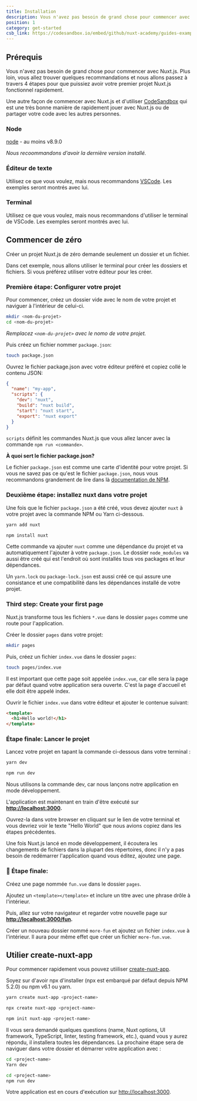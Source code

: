 ```yaml
---
title: Installation
description: Vous n'avez pas besoin de grand chose pour commencer avec Nuxt.js. Plus loin, vous allez trouver quelques recommandations et nous allons passez à travers 4 étapes pour que puissiez avoir votre premier projet Nuxt.js fonctionnel rapidement.
position: 1
category: get-started
csb_link: https://codesandbox.io/embed/github/nuxt-academy/guides-examples/tree/master/01_get_started/01_installation?fontsize=14&hidenavigation=1&theme=dark
---
```


## Prérequis

Vous n'avez pas besoin de grand chose pour commencer avec Nuxt.js. Plus loin, vous allez trouver quelques recommandations et nous allons passez à travers 4 étapes pour que puissiez avoir votre premier projet Nuxt.js fonctionnel rapidement.

<base-alert type="info">

Une autre façon de commencer avec Nuxt.js et d'utiliser [CodeSandbox](https://template.nuxtjs.org) qui est une très bonne manière de rapidement jouer avec Nuxt.js ou de partager votre code avec les autres personnes.

</base-alert>

### Node

[node](https://nodejs.org/en/download/) - au moins v8.9.0

_Nous recoommandons d'avoir la dernière version installé._

### Éditeur de texte

Utilisez ce que vous voulez, mais nous recommandons [VSCode](https://code.visualstudio.com/). Les exemples seront montrés avec lui.

### Terminal

Utilisez ce que vous voulez, mais nous recommandons d'utiliser le terminal de VSCode. Les exemples seront montrés avec lui.

## Commencer de zéro

Créer un projet Nuxt.js de zéro demande seulement un dossier et un fichier.

Dans cet exemple, nous allons utiliser le terminal pour créer les dossiers et fichiers. Si vous préférez utiliser votre éditeur pour les créer.

### Première étape: Configurer votre projet

Pour commencer, créez un dossier vide avec le nom de votre projet et naviguer à l'intérieur de celui-ci.

```bash
mkdir <nom-du-projet>
cd <nom-du-projet>
```

_Remplacez `<nom-du-projet>` avec le nomo de votre projet._

Puis créez un fichier nommer `package.json`:

```bash
touch package.json
```

Ouvrez le fichier package.json avec votre éditeur préféré et copiez collé le contenu JSON:

```json
{
  "name": "my-app",
  "scripts": {
    "dev": "nuxt",
    "build": "nuxt build",
    "start": "nuxt start",
    "export": "nuxt export"
  }
}
```

`scripts` définit les commandes Nuxt.js que vous allez lancer avec la commande `npm run <commande>`.

<base-alert type="info">

**À quoi sert le fichier package.json?**

</base-alert>

Le fichier `package.json` est comme une carte d'identité pour votre projet. Si vous ne savez pas ce qu'est le fichier `package.json`, nous vous recommandons grandement de lire dans là [documentation de NPM](https://docs.npmjs.com/creating-a-package-json-file).

### Deuxième étape: installez nuxt dans votre projet

Une fois que le fichier `package.json` a été créé, vous devez ajouter `nuxt` à votre projet avec la commande NPM ou Yarn ci-dessous.

<code-group>
  <code-block label="Yarn" active>

```bash
yarn add nuxt
```

  </code-block>
  <code-block label="NPM">

```bash
npm install nuxt
```

  </code-block>
</code-group>

Cette commande va ajouter `nuxt` comme une dépendance du projet et va automatiquement l'ajouter à votre `package.json`. Le dossier `node_modules` va aussi être créé qui est l'endroit où sont installés tous vos packages et leur dépendances.

<base-alert type="info">

Un `yarn.lock` ou `package-lock.json` est aussi créé ce qui assure une consistance et une compatibilité dans les dépendances installé de votre projet.

</base-alert>

### Third step: Create your first page

Nuxt.js transforme tous les fichiers `*.vue` dans le dossier `pages` comme une route pour l'application.

Créer le dossier `pages` dans votre projet:

```bash
mkdir pages
```

Puis, créez un fichier `index.vue` dans le dossier `pages`:

```bash
touch pages/index.vue
```

Il est important que cette page soit appelée `index.vue`, car elle sera la page par défaut quand votre application sera ouverte. C'est la page d'accueil et elle doit être appelé index.

Ouvrir le fichier `index.vue` dans votre éditeur et ajouter le contenue suivant:

```html
<template>
  <h1>Hello world!</h1>
</template>
```

### Étape finale: **Lancer le projet**

Lancez votre projet en tapant la commande ci-dessous dans votre terminal :

<code-group>
  <code-block label="Yarn" active>

```bash
yarn dev
```

  </code-block>
  <code-block label="NPM">

```bash
npm run dev
```

  </code-block>
</code-group>

<base-alert type="info">

Nous utilisons la commande dev, car nous lançons notre application en mode développement.

</base-alert>

L'application est maintenant en train d'être exécuté sur **[http://localhost:3000](http://localhost:3000/).**

Ouvrez-la dans votre browser en cliquant sur le lien de votre terminal et vous devriez voir le texte "Hello World" que nous avions copiez dans les étapes précédentes.

<base-alert type="info">

Une fois Nuxt.js lancé en mode développement, il écoutera les changements de fichiers dans la plupart des répertoires, donc il n'y a pas besoin de redémarrer l'application quand vous éditez, ajoutez une page.

</base-alert>

### 🍄 Étape finale:

Créez une page nommée `fun.vue` dans le dossier `pages`.

Ajoutez un `<template></template>` et inclure un titre avec une phrase drôle à l'intérieur.

Puis, allez sur votre navigateur et regarder votre nouvelle page sur **[http://localhost:3000/fun](http://localhost:3000/fun).**

<base-alert type="info">

Créer un nouveau dossier nommé `more-fun` et ajoutez un fichier `index.vue` à l'intérieur. Il aura pour même effet que créer un fichier `more-fun.vue`.

</base-alert>

<app-modal>
  <code-sandbox  :src="csb_link"></code-sandbox>
</app-modal>

## Utilier create-nuxt-app

Pour commencer rapidement vous pouvez utiiliser [create-nuxt-app](https://github.com/nuxt/create-nuxt-app).

Soyez sur d'avoir npx d'installer (npx est embarqué par défaut depuis NPM 5.2.0) ou npm v6.1 ou yarn.

<code-group>
  <code-block label="Yarn" active>

```bash
yarn create nuxt-app <project-name>
```

  </code-block>
  <code-block label="NPX">

```bash
npx create nuxt-app <project-name>
```

  </code-block>
    <code-block label="NPM">

```bash
npm init nuxt-app <project-name>
```

  </code-block>

</code-group>

Il vous sera demandé quelques questions (name, Nuxt options, UI framework, TypeScript, linter, testing framework, etc.), quand vous y aurez répondu, il installera toutes les dépendances. La prochaine étape sera de naviguer dans votre dossier et démarrer votre application avec :

<code-group>
  <code-block label="Yarn" active>

```bash
cd <project-name>
Yarn dev
```

  </code-block>
  <code-block label="NPM">

```bash
cd <project-name>
npm run dev
```

  </code-block>
</code-group>

Votre application est en cours d'exécution sur [http://localhost:3000](http://localhost:3000).
